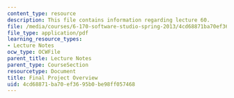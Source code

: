 ```yaml
---
content_type: resource
description: This file contains information regarding lecture 60.
file: /media/courses/6-170-software-studio-spring-2013/4cd68871ba70ef3695b0be98ff057468_MIT6_170S13_60-final-proj.pdf
file_type: application/pdf
learning_resource_types:
- Lecture Notes
ocw_type: OCWFile
parent_title: Lecture Notes
parent_type: CourseSection
resourcetype: Document
title: Final Project Overview
uid: 4cd68871-ba70-ef36-95b0-be98ff057468
---
```

